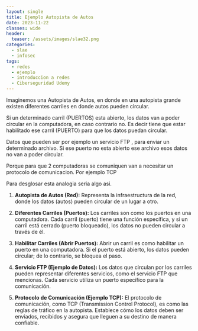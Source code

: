 ```yaml
---
layout: single
title: Ejemplo Autopista de Autos
date: 2023-11-22
classes: wide
header:
  teaser: /assets/images/slae32.png
categories:
  - slae
  - infosec
tags:
  - redes
  - ejemplo
  - introduccion a redes
  - Ciberseguridad Udemy
---
```


Imaginemos una Autopista de Autos, en donde en una autopista grande existen diferentes carriles en donde autos pueden circular.

Si un determinado carril (PUERTOS) esta abierto, los datos van a poder circular en la computadora, en caso contrario no.
Es decir tiene que estar habilitado ese carril (PUERTO) para que los datos puedan circular.

Datos que pueden ser por ejemplo un servicio FTP , para enviar un determinado archivo.
Si ese puerto no esta abierto ese archivo esos datos no van a poder circular.

Porque para que 2 computadoras se comuniquen van a necesitar un protocolo de comunicacion. Por ejemplo TCP

Para desglosar esta analogia seria algo asi.


1. **Autopista de Autos (Red):** Representa la infraestructura de la red, donde los datos (autos) pueden circular de un lugar a otro.
    
2. **Diferentes Carriles (Puertos):** Los carriles son como los puertos en una computadora. Cada carril (puerto) tiene una función específica, y si un carril está cerrado (puerto bloqueado), los datos no pueden circular a través de él.
    
3. **Habilitar Carriles (Abrir Puertos):** Abrir un carril es como habilitar un puerto en una computadora. Si el puerto está abierto, los datos pueden circular; de lo contrario, se bloquea el paso.
    
4. **Servicio FTP (Ejemplo de Datos):** Los datos que circulan por los carriles pueden representar diferentes servicios, como el servicio FTP que mencionas. Cada servicio utiliza un puerto específico para la comunicación.
    
5. **Protocolo de Comunicación (Ejemplo TCP):** El protocolo de comunicación, como TCP (Transmission Control Protocol), es como las reglas de tráfico en la autopista. Establece cómo los datos deben ser enviados, recibidos y asegura que lleguen a su destino de manera confiable.